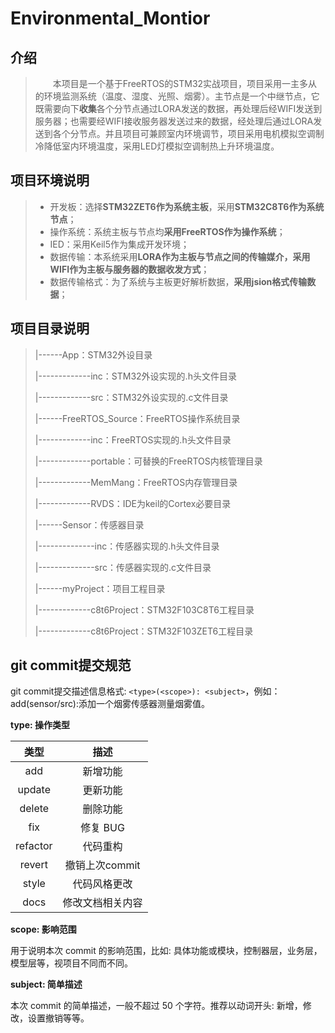 # Environmental_Montior

## 介绍
> &emsp;&emsp;本项目是一个基于FreeRTOS的STM32实战项目，项目采用一主多从的环境监测系统（温度、湿度、光照、烟雾）。主节点是一个中继节点，它既需要向下**收集**各个分节点通过LORA发送的数据，再处理后经WIFI发送到服务器；也需要经WIFI接收服务器发送过来的数据，经处理后通过LORA发送到各个分节点。并且项目可兼顾室内环境调节，项目采用电机模拟空调制冷降低室内环境温度，采用LED灯模拟空调制热上升环境温度。

## 项目环境说明

> * 开发板：选择**STM32ZET6作为系统主板**，采用**STM32C8T6作为系统节点**；
> * 操作系统：系统主板与节点均**采用FreeRTOS作为操作系统**；
> * IED：采用Keil5作为集成开发环境；
> * 数据传输：本系统采用**LORA作为主板与节点之间的传输媒介，采用WIFI作为主板与服务器的数据收发方式**；
> * 数据传输格式：为了系统与主板更好解析数据，**采用jsion格式传输数据**；



## 项目目录说明

> |------App：STM32外设目录
>
> |-------------inc：STM32外设实现的.h头文件目录
>
> |-------------src：STM32外设实现的.c文件目录
>
> |------FreeRTOS_Source：FreeRTOS操作系统目录
>
> |-------------inc：FreeRTOS实现的.h头文件目录
>
> |-------------portable：可替换的FreeRTOS内核管理目录
>
> |-------------MemMang：FreeRTOS内存管理目录
>
> |-------------RVDS：IDE为keil的Cortex必要目录
>
> |------Sensor：传感器目录
>
> |--------------inc：传感器实现的.h头文件目录
>
> |--------------src：传感器实现的.c文件目录
>
> |------myProject：项目工程目录
>
> |-------------c8t6Project：STM32F103C8T6工程目录
>
> |-------------c8t6Project：STM32F103ZET6工程目录

## git commit提交规范

git commit提交描述信息格式: `<type>(<scope>): <subject>`，例如：add(sensor/src):添加一个烟雾传感器测量烟雾值。

**type: 操作类型**

|   类型   |       描述       |
| :------: | :--------------: |
|   add    |     新增功能     |
|  update  |     更新功能     |
|  delete  |     删除功能     |
|   fix    |     修复 BUG     |
| refactor |     代码重构     |
|  revert  |  撤销上次commit  |
|  style   |   代码风格更改   |
|   docs   | 修改文档相关内容 |

**scope: 影响范围**

用于说明本次 commit 的影响范围，比如: 具体功能或模块，控制器层，业务层，模型层等，视项目不同而不同。

 **subject: 简单描述**

本次 commit 的简单描述，一般不超过 50 个字符。推荐以动词开头: 新增，修改，设置撤销等等。
